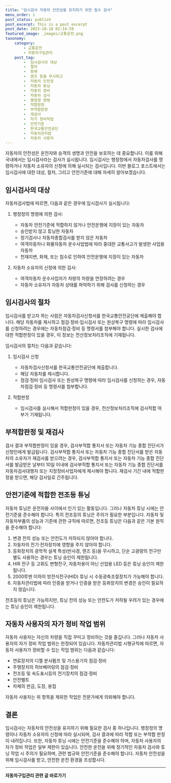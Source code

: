 ```yaml
---
title: "임시검사 자동차 안전성을 유지하기 위한 필수 검사"
menu_order: 1
post_status: publish
post_excerpt: This is a post excerpt
post_date: 2023-10-18 02:14:59
featured_image: _images/교통운전.png
taxonomy:
    category:
        - 교통운전
        - 자동차구입관리
    post_tag:
        -  임시검사의 대상
        -  절차
        -  화재
        -  렌즈 등을 무시하고
        -  자동차 안전성
        -  자동차 튜닝
        -  자동차 정비
        -  자동차 검사
        -  행정청 명령
        -  적합판정
        -  부적합판정
        -  재검사
        -  자가 정비작업
        -  안전기준
        -  한국교통안전공단
        -  자동차관리법
        -  자동차 사용자
---
```




자동차의 안전성은 운전자와 승객의 생명과 안전을 보호하는 데 중요합니다. 이를 위해 국내에서는 임시검사라는 검사가 실시됩니다. 임시검사는 행정청에서 자동차검사를 명령하거나 자동차 소유자의 신청에 의해 실시되는 검사입니다. 이번 블로그 포스트에서는 임시검사에 대한 대상, 절차, 그리고 안전기준에 대해 자세히 알아보겠습니다.

## 임시검사의 대상

자동차검사법에 따르면, 다음과 같은 경우에 임시검사가 실시됩니다:

1. 행정청의 명령에 의한 검사:
   - 자동차 안전기준에 적합하지 않거나 안전운행에 지장이 있는 자동차
   - 승인받지 않고 튜닝한 자동차
   - 정기검사나 자동차종합검사를 받지 않은 자동차
   - 여객자동차나 화물자동차 운수사업법에 따라 중대한 교통사고가 발생한 사업용 자동차
   - 천재지변, 화재, 또는 침수로 인하여 안전운행에 지장이 있는 자동차

2. 자동차 소유자의 신청에 의한 검사:
   - 여객자동차 운수사업자가 차량의 차량을 연장하려는 경우
   - 자동차 소유자가 자동차 상태를 파악하기 위해 검사를 신청하는 경우

## 임시검사의 절차

임시검사를 받고자 하는 사람은 자동차검사신청서를 한국교통안전공단에 제출해야 합니다. 해당 자동차를 제시하고 점검·정비·임시검사 또는 원상복구 명령에 따라 임시검사를 신청하려는 경우에는 자동차점검·정비 등 명령서를 첨부해야 합니다. 실시한 검사에 대한 적합판정이 있을 경우, 이 정보는 전산정보처리조직에 기재됩니다.

임시검사의 절차는 다음과 같습니다:

1. 임시검사 신청
   - 자동차검사신청서를 한국교통안전공단에 제출합니다.
   - 해당 자동차를 제시합니다.
   - 점검·정비·임시검사 또는 원상복구 명령에 따라 임시검사를 신청하는 경우, 자동차점검·정비 등 명령서를 첨부합니다.

2. 적합판정
   - 임시검사를 실시해서 적합판정이 있을 경우, 전산정보처리조직에 검사적합 여부가 기재됩니다.

## 부적합판정 및 재검사

검사 결과 부적합판정이 있을 경우, 검사부적합 통지서 또는 자동차 기능 종합 진단서가 신청인에게 발급됩니다. 검사부적합 통지서 또는 자동차 기능 종합 진단서를 받은 자동차의 소유자가 재검사를 받으려는 경우, 검사부적합 통지서 또는 자동차 기능 종합 진단서를 발급받은 날부터 10일 이내에 검사부적합 통지서 또는 자동차 기능 종합 진단서를 자동차검사대행자 또는 지정정비사업자에게 제시해야 합니다. 재검사 기간 내에 적합판정을 받으면, 해당 검사일로 간주됩니다.

## 안전기준에 적합한 전조등 튜닝

자동차 튜닝은 운전자들 사이에서 인기 있는 활동입니다. 그러나 자동차 튜닝 시에는 안전기준을 준수해야 합니다. 특히 전조등의 튜닝은 주의가 필요한 부분입니다. 자동차 및 자동차부품의 성능과 기준에 관한 규칙에 따르면, 전조등 튜닝은 다음과 같은 기본 원칙을 준수해야 합니다:

1. 변경 전의 성능 또는 안전도가 저하되지 않아야 합니다.
2. 자동차의 전기·전자장치에 영향을 주지 않아야 합니다.
3. 등화장치의 광학적 설계 특성(반사경, 렌즈 등)을 무시하고, 단순 고광량의 전구만 별도 사용하는 경우는 튜닝 승인이 제한됩니다.
4. HIR 전구 등 고휘도 변형전구, 자동차용이 아닌 산업용 LED 등은 튜닝 승인이 제한됩니다.
5. 2000루멘 이하의 방전식전구(HID) 튜닝 시 수동광축조절장치가 가능해야 합니다.
6. 자동차관리법에 따라 인증을 받거나 인증을 받은 등화장치의 변경은 승인이 필요하지 않습니다.

전조등의 튜닝은 가능하지만, 튜닝 전의 성능 또는 안전도가 저하될 우려가 있는 경우에는 튜닝 승인이 제한됩니다.

## 자동차 사용자의 자가 정비 작업 범위

자동차 사용자는 자신의 차량을 직접 꾸미고 정비하는 것을 즐깁니다. 그러나 자동차 사용자의 자가 정비 작업 범위는 한정되어 있습니다. 자동차관리법 시행규칙에 따르면, 자동차 사용자가 정비할 수 있는 작업 범위는 다음과 같습니다:

- 연료장치의 디젤 분사펌프 및 가스용기의 점검·정비
- 주행장치의 허브베어링의 점검·정비
- 전조등 및 속도표시등의 전기장치의 점검·정비
- 안전벨트
- 차체의 판금, 도장, 용접

자동차 사용자는 위 항목을 제외한 작업은 전문가에게 의뢰해야 합니다.

## 결론

임시검사는 자동차의 안전성을 유지하기 위해 필요한 검사 중 하나입니다. 행정청의 명령이나 자동차 소유자의 신청에 따라 실시되며, 검사 결과에 따라 적합 또는 부적합 판정이 내려집니다. 또한, 자동차 튜닝 시에는 안전기준을 준수해야 하며, 자동차 사용자의 자가 정비 작업은 일부 제한이 있습니다. 안전한 운전을 위해 정기적인 자동차 검사와 튜닝 작업 시 주의가 필요하며, 관련 법규와 안전기준을 준수해야 합니다. 자동차 안전성을 위해 임시검사를 받고, 안전한 운전 환경을 조성합시다.

<!-- wp:separator -->
<hr class="wp-block-separator has-alpha-channel-opacity"/>
<!-- /wp:separator -->

<!-- wp:group {"backgroundColor":"base","layout":{"type":"constrained"}} -->
<div class="wp-block-group has-base-background-color has-background"><!-- wp:paragraph {"align":"center","fontSize":"large"} -->
<p class="has-text-align-center has-large-font-size"><strong>자동차구입관리 관련 글 바로가기</strong></p>
<!-- /wp:paragraph -->


<!-- wp:latest-posts
{"categories":[{"id":3655,"count":19,"description":"","link":"https://uknowlaw.com/category/%ec%9e%90%eb%8f%99%ec%b0%a8%ea%b5%ac%ec%9e%85%ea%b4%80%eb%a6%ac/","name":"자동차구입관리","slug":"자동차구입관리","taxonomy":"category","parent":0,"meta":[],"_links":{"self":[{"href":"https://uknowlaw.com/wp-json/wp/v2/categories/3655"}],"collection":[{"href":"https://uknowlaw.com/wp-json/wp/v2/categories"}],"about":[{"href":"https://uknowlaw.com/wp-json/wp/v2/taxonomies/category"}],"wp:post_type":[{"href":"https://uknowlaw.com/wp-json/wp/v2/posts?categories=3655"}],"curies":[{"name":"wp","href":"https://api.w.org/{rel}","templated":true}]}}],"postsToShow":100,"excerptLength":28,"postLayout":"grid","columns":2,"featuredImageAlign":"left","featuredImageSizeSlug":"large","fontSize":"medium"} /--></div>
<!-- /wp:group -->